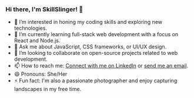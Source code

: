 ### Hi there, I'm SkillSlinger! 👋

- 🔭 I’m interested in honing my coding skills and exploring new technologies.
- 🌱 I’m currently learning full-stack web development with a focus on React and Node.js.
- 💬 Ask me about JavaScript, CSS frameworks, or UI/UX design.
- 🤝 I’m looking to collaborate on open-source projects related to web development.
- 📫 How to reach me: [Connect with me on LinkedIn](your-linkedin-profile) or [send me an email](mailto:your-email@example.com).
- 😄 Pronouns: She/Her
- ⚡ Fun fact: I'm also a passionate photographer and enjoy capturing landscapes in my free time.







